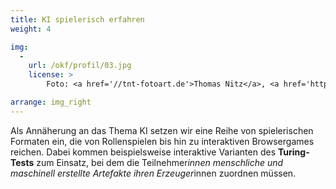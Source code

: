 ```yaml
---
title: KI spielerisch erfahren
weight: 4

img:
  -
    url: /okf/profil/03.jpg
    license: >
        Foto: <a href='//tnt-fotoart.de'>Thomas Nitz</a>, <a href='https://www.flickr.com/photos/okfde/28069699487/in/album-72157696546500561/'>Demokratielabore - Data Expedition</a>, <a href='https://creativecommons.org/licenses/by/4.0/'>CC-BY 4.0</a>

arrange: img_right
---
```


Als Annäherung an das Thema KI setzen wir eine Reihe von spielerischen Formaten ein, die von Rollenspielen bis hin zu interaktiven Browsergames reichen. Dabei kommen beispielsweise interaktive Varianten des **Turing-Tests** zum Einsatz, bei dem die Teilnehmer*innen menschliche und maschinell erstellte Artefakte ihren Erzeuger*innen zuordnen müssen.
